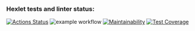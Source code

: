 ### Hexlet tests and linter status:
[![Actions Status](https://github.com/pletnev-aa/python-project-lvl2/workflows/hexlet-check/badge.svg)](https://github.com/pletnev-aa/python-project-lvl2/actions)
![example workflow](https://github.com/pletnev-aa/python-project-lvl2/actions/workflows/linter.yml/badge.svg)
[![Maintainability](https://api.codeclimate.com/v1/badges/4b312563e11dccc4ff74/maintainability)](https://codeclimate.com/github/pletnev-aa/python-project-lvl2/maintainability)
[![Test Coverage](https://api.codeclimate.com/v1/badges/4b312563e11dccc4ff74/test_coverage)](https://codeclimate.com/github/pletnev-aa/python-project-lvl2/test_coverage)